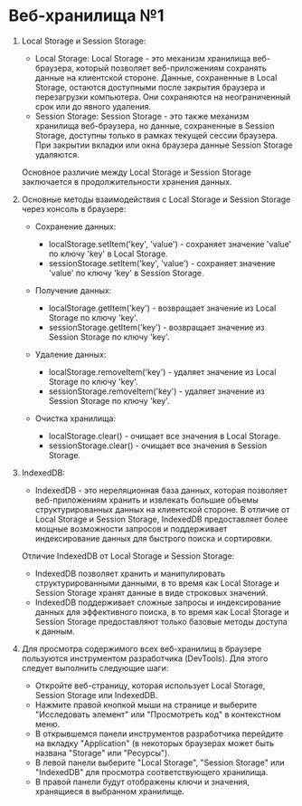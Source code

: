 # Веб-хранилища №1
1. Local Storage и Session Storage:
   - Local Storage: Local Storage - это механизм хранилища веб-браузера, который позволяет веб-приложениям сохранять данные на клиентской стороне. Данные, сохраненные в Local Storage, остаются доступными после закрытия браузера и перезагрузки компьютера. Они сохраняются на неограниченный срок или до явного удаления.
   - Session Storage: Session Storage - это также механизм хранилища веб-браузера, но данные, сохраненные в Session Storage, доступны только в рамках текущей сессии браузера. При закрытии вкладки или окна браузера данные Session Storage удаляются.

   Основное различие между Local Storage и Session Storage заключается в продолжительности хранения данных.

2. Основные методы взаимодействия с Local Storage и Session Storage через консоль в браузере:
   - Сохранение данных:
     - localStorage.setItem('key', 'value') - сохраняет значение 'value' по ключу 'key' в Local Storage.
     - sessionStorage.setItem('key', 'value') - сохраняет значение 'value' по ключу 'key' в Session Storage.

   - Получение данных:
     - localStorage.getItem('key') - возвращает значение из Local Storage по ключу 'key'.
     - sessionStorage.getItem('key') - возвращает значение из Session Storage по ключу 'key'.

   - Удаление данных:
     - localStorage.removeItem('key') - удаляет значение из Local Storage по ключу 'key'.
     - sessionStorage.removeItem('key') - удаляет значение из Session Storage по ключу 'key'.

   - Очистка хранилища:
     - localStorage.clear() - очищает все значения в Local Storage.
     - sessionStorage.clear() - очищает все значения в Session Storage.

3. IndexedDB:
   - IndexedDB - это нереляционная база данных, которая позволяет веб-приложениям хранить и извлекать большие объемы структурированных данных на клиентской стороне. В отличие от Local Storage и Session Storage, IndexedDB предоставляет более мощные возможности запросов и поддерживает индексирование данных для быстрого поиска и сортировки.

   Отличие IndexedDB от Local Storage и Session Storage:
   - IndexedDB позволяет хранить и манипулировать структурированными данными, в то время как Local Storage и Session Storage хранят данные в виде строковых значений.
   - IndexedDB поддерживает сложные запросы и индексирование данных для эффективного поиска, в то время как Local Storage и Session Storage предоставляют только базовые методы доступа к данным.

4. Для просмотра содержимого всех веб-хранилищ в браузере пользуются инструментом разработчика (DevTools).  Для этого следует выполнить следующие шаги:
   - Откройте веб-страницу, которая использует Local Storage, Session Storage или IndexedDB.
   - Нажмите правой кнопкой мыши на странице и выберите "Исследовать элемент" или "Просмотреть код" в контекстном меню.
   - В открывшемся панели инструментов разработчика перейдите на вкладку "Application" (в некоторых браузерах может быть названа "Storage" или "Ресурсы").
   - В левой панели выберите "Local Storage", "Session Storage" или "IndexedDB" для просмотра соответствующего хранилища.
   - В правой панели будут отображены ключи и значения, хранящиеся в выбранном хранилище.